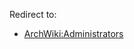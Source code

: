 Redirect to:

*   [ArchWiki:Administrators](/index.php?title=ArchWiki:Administrators&redirect=no "ArchWiki:Administrators")